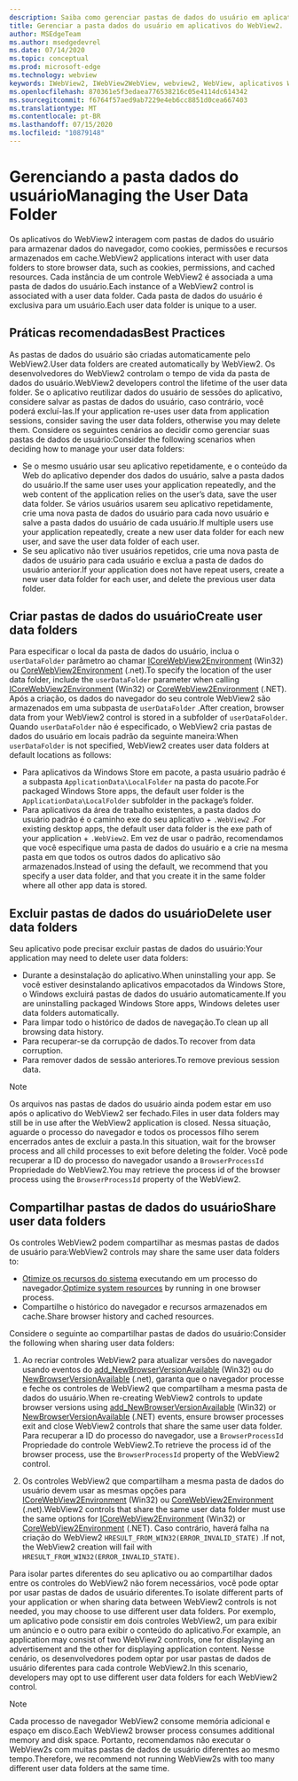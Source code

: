 ```yaml
---
description: Saiba como gerenciar pastas de dados do usuário em aplicativos do WebView2
title: Gerenciar a pasta dados do usuário em aplicativos do WebView2.
author: MSEdgeTeam
ms.author: msedgedevrel
ms.date: 07/14/2020
ms.topic: conceptual
ms.prod: microsoft-edge
ms.technology: webview
keywords: IWebView2, IWebView2WebView, webview2, WebView, aplicativos Win32, Win32, Edge, ICoreWebView2, ICoreWebView2Host, controle do navegador, HTML Edge, pasta dados do usuário
ms.openlocfilehash: 870361e5f3edaea776538216c05e4114dc614342
ms.sourcegitcommit: f6764f57aed9ab7229e4eb6cc8851d0cea667403
ms.translationtype: MT
ms.contentlocale: pt-BR
ms.lasthandoff: 07/15/2020
ms.locfileid: "10879148"
---
```

# <span data-ttu-id="da588-104">Gerenciando a pasta dados do usuário</span><span class="sxs-lookup"><span data-stu-id="da588-104">Managing the User Data Folder</span></span>

<span data-ttu-id="da588-105">Os aplicativos do WebView2 interagem com pastas de dados do usuário para armazenar dados do navegador, como cookies, permissões e recursos armazenados em cache.</span><span class="sxs-lookup"><span data-stu-id="da588-105">WebView2 applications interact with user data folders to store browser data, such as cookies, permissions, and cached resources.</span></span> <span data-ttu-id="da588-106">Cada instância de um controle WebView2 é associada a uma pasta de dados do usuário.</span><span class="sxs-lookup"><span data-stu-id="da588-106">Each instance of a WebView2 control is associated with a user data folder.</span></span> <span data-ttu-id="da588-107">Cada pasta de dados do usuário é exclusiva para um usuário.</span><span class="sxs-lookup"><span data-stu-id="da588-107">Each user data folder is unique to a user.</span></span>

## <span data-ttu-id="da588-108">Práticas recomendadas</span><span class="sxs-lookup"><span data-stu-id="da588-108">Best Practices</span></span>

<span data-ttu-id="da588-109">As pastas de dados do usuário são criadas automaticamente pelo WebView2.</span><span class="sxs-lookup"><span data-stu-id="da588-109">User data folders are created automatically by WebView2.</span></span> <span data-ttu-id="da588-110">Os desenvolvedores do WebView2 controlam o tempo de vida da pasta de dados do usuário.</span><span class="sxs-lookup"><span data-stu-id="da588-110">WebView2 developers control the lifetime of the user data folder.</span></span> <span data-ttu-id="da588-111">Se o aplicativo reutilizar dados do usuário de sessões do aplicativo, considere salvar as pastas de dados do usuário, caso contrário, você poderá excluí-las.</span><span class="sxs-lookup"><span data-stu-id="da588-111">If your application re-uses user data from application sessions, consider saving the user data folders, otherwise you may delete them.</span></span> <span data-ttu-id="da588-112">Considere os seguintes cenários ao decidir como gerenciar suas pastas de dados de usuário:</span><span class="sxs-lookup"><span data-stu-id="da588-112">Consider the following scenarios when deciding how to manage your user data folders:</span></span>

*   <span data-ttu-id="da588-113">Se o mesmo usuário usar seu aplicativo repetidamente, e o conteúdo da Web do aplicativo depender dos dados do usuário, salve a pasta dados do usuário.</span><span class="sxs-lookup"><span data-stu-id="da588-113">If the same user uses your application repeatedly, and the web content of the application relies on the user’s data, save the user data folder.</span></span> <span data-ttu-id="da588-114">Se vários usuários usarem seu aplicativo repetidamente, crie uma nova pasta de dados do usuário para cada novo usuário e salve a pasta dados do usuário de cada usuário.</span><span class="sxs-lookup"><span data-stu-id="da588-114">If multiple users use your application repeatedly, create a new user data folder for each new user, and save the user data folder of each user.</span></span>
*   <span data-ttu-id="da588-115">Se seu aplicativo não tiver usuários repetidos, crie uma nova pasta de dados de usuário para cada usuário e exclua a pasta de dados do usuário anterior.</span><span class="sxs-lookup"><span data-stu-id="da588-115">If your application does not have repeat users, create a new user data folder for each user, and delete the previous user data folder.</span></span>

## <span data-ttu-id="da588-116">Criar pastas de dados do usuário</span><span class="sxs-lookup"><span data-stu-id="da588-116">Create user data folders</span></span>

<span data-ttu-id="da588-117">Para especificar o local da pasta de dados do usuário, inclua o `userDataFolder` parâmetro ao chamar [ICoreWebView2Environment](../reference/win32/0-9-538/icorewebview2environment.md) (Win32) ou [CoreWebView2Environment](../reference/dotnet/0-9-538/microsoft-web-webview2-core-corewebview2environment.md) (.net).</span><span class="sxs-lookup"><span data-stu-id="da588-117">To specify the location of the user data folder, include the `userDataFolder` parameter when calling [ICoreWebView2Environment](../reference/win32/0-9-538/icorewebview2environment.md) (Win32) or [CoreWebView2Environment](../reference/dotnet/0-9-538/microsoft-web-webview2-core-corewebview2environment.md) (.NET).</span></span> <span data-ttu-id="da588-118">Após a criação, os dados do navegador do seu controle WebView2 são armazenados em uma subpasta de `userDataFolder` .</span><span class="sxs-lookup"><span data-stu-id="da588-118">After creation, browser data from your WebView2 control is stored in a subfolder of `userDataFolder`.</span></span> <span data-ttu-id="da588-119">Quando `userDataFolder` não é especificado, o WebView2 cria pastas de dados do usuário em locais padrão da seguinte maneira:</span><span class="sxs-lookup"><span data-stu-id="da588-119">When `userDataFolder` is not specified, WebView2 creates user data folders at default locations as follows:</span></span>

* <span data-ttu-id="da588-120">Para aplicativos da Windows Store em pacote, a pasta usuário padrão é a subpasta `ApplicationData\LocalFolder` na pasta do pacote.</span><span class="sxs-lookup"><span data-stu-id="da588-120">For packaged Windows Store apps, the default user folder is the `ApplicationData\LocalFolder` subfolder in the package’s  folder.</span></span>
* <span data-ttu-id="da588-121">Para aplicativos da área de trabalho existentes, a pasta dados do usuário padrão é o caminho exe do seu aplicativo + `.WebView2` .</span><span class="sxs-lookup"><span data-stu-id="da588-121">For existing desktop apps, the default user data folder is the exe path of your application + `.WebView2`.</span></span> <span data-ttu-id="da588-122">Em vez de usar o padrão, recomendamos que você especifique uma pasta de dados do usuário e a crie na mesma pasta em que todos os outros dados do aplicativo são armazenados.</span><span class="sxs-lookup"><span data-stu-id="da588-122">Instead of using the default, we recommend that you specify a user data folder, and that you create it in the same folder where all other app data is stored.</span></span>

## <span data-ttu-id="da588-123">Excluir pastas de dados do usuário</span><span class="sxs-lookup"><span data-stu-id="da588-123">Delete user data folders</span></span>

<span data-ttu-id="da588-124">Seu aplicativo pode precisar excluir pastas de dados do usuário:</span><span class="sxs-lookup"><span data-stu-id="da588-124">Your application may need to delete user data folders:</span></span>

* <span data-ttu-id="da588-125">Durante a desinstalação do aplicativo.</span><span class="sxs-lookup"><span data-stu-id="da588-125">When uninstalling your app.</span></span> <span data-ttu-id="da588-126">Se você estiver desinstalando aplicativos empacotados da Windows Store, o Windows excluirá pastas de dados do usuário automaticamente.</span><span class="sxs-lookup"><span data-stu-id="da588-126">If you are uninstalling packaged Windows Store apps, Windows deletes user data folders automatically.</span></span> 
* <span data-ttu-id="da588-127">Para limpar todo o histórico de dados de navegação.</span><span class="sxs-lookup"><span data-stu-id="da588-127">To clean up all browsing data history.</span></span>
* <span data-ttu-id="da588-128">Para recuperar-se da corrupção de dados.</span><span class="sxs-lookup"><span data-stu-id="da588-128">To recover from data corruption.</span></span>
* <span data-ttu-id="da588-129">Para remover dados de sessão anteriores.</span><span class="sxs-lookup"><span data-stu-id="da588-129">To remove previous session data.</span></span> 


> [!NOTE]
> <span data-ttu-id="da588-130">Os arquivos nas pastas de dados do usuário ainda podem estar em uso após o aplicativo do WebView2 ser fechado.</span><span class="sxs-lookup"><span data-stu-id="da588-130">Files in user data folders may still be in use after the WebView2 application is closed.</span></span> <span data-ttu-id="da588-131">Nessa situação, aguarde o processo do navegador e todos os processos filho serem encerrados antes de excluir a pasta.</span><span class="sxs-lookup"><span data-stu-id="da588-131">In this situation, wait for the browser process and all child processes to exit before deleting the folder.</span></span> <span data-ttu-id="da588-132">Você pode recuperar a ID do processo do navegador usando a `BrowserProcessId` Propriedade do WebView2.</span><span class="sxs-lookup"><span data-stu-id="da588-132">You may retrieve the process id of the browser process using the `BrowserProcessId` property of the WebView2.</span></span>

## <span data-ttu-id="da588-133">Compartilhar pastas de dados do usuário</span><span class="sxs-lookup"><span data-stu-id="da588-133">Share user data folders</span></span>

<span data-ttu-id="da588-134">Os controles WebView2 podem compartilhar as mesmas pastas de dados de usuário para:</span><span class="sxs-lookup"><span data-stu-id="da588-134">WebView2 controls may share the same user data folders to:</span></span>

* <span data-ttu-id="da588-135">[Otimize os recursos do sistema](../reference/win32/0-9-538/icorewebview2.md#process-model) executando em um processo do navegador.</span><span class="sxs-lookup"><span data-stu-id="da588-135">[Optimize system resources](../reference/win32/0-9-538/icorewebview2.md#process-model) by running in one browser process.</span></span>
* <span data-ttu-id="da588-136">Compartilhe o histórico do navegador e recursos armazenados em cache.</span><span class="sxs-lookup"><span data-stu-id="da588-136">Share browser history and cached resources.</span></span> 

<span data-ttu-id="da588-137">Considere o seguinte ao compartilhar pastas de dados do usuário:</span><span class="sxs-lookup"><span data-stu-id="da588-137">Consider the following when sharing user data folders:</span></span> 

1. <span data-ttu-id="da588-138">Ao recriar controles WebView2 para atualizar versões do navegador usando eventos do [add_NewBrowserVersionAvailable](../reference/win32/0-9-538/icorewebview2environment.md#add_newbrowserversionavailable) (Win32) ou do [NewBrowserVersionAvailable](../reference/dotnet/0-9-538/microsoft-web-webview2-core-corewebview2environment.md#newbrowserversionavailable) (.net), garanta que o navegador processe e feche os controles de WebView2 que compartilham a mesma pasta de dados do usuário.</span><span class="sxs-lookup"><span data-stu-id="da588-138">When re-creating WebView2 controls to update browser versions using [add_NewBrowserVersionAvailable](../reference/win32/0-9-538/icorewebview2environment.md#add_newbrowserversionavailable) (Win32) or [NewBrowserVersionAvailable](../reference/dotnet/0-9-538/microsoft-web-webview2-core-corewebview2environment.md#newbrowserversionavailable) (.NET) events, ensure browser processes exit and close WebView2 controls that share the same user data folder.</span></span> <span data-ttu-id="da588-139">Para recuperar a ID do processo do navegador, use a `BrowserProcessId` Propriedade do controle WebView2.</span><span class="sxs-lookup"><span data-stu-id="da588-139">To retrieve the process id of the browser process, use the `BrowserProcessId` property of the WebView2 control.</span></span>

2. <span data-ttu-id="da588-140">Os controles WebView2 que compartilham a mesma pasta de dados do usuário devem usar as mesmas opções para [ICoreWebView2Environment](../reference/win32/0-9-538/icorewebview2environment.md) (Win32) ou [CoreWebView2Environment](../reference/dotnet/0-9-538/microsoft-web-webview2-core-corewebview2environment.md) (.net).</span><span class="sxs-lookup"><span data-stu-id="da588-140">WebView2 controls that share the same user data folder must use the same options for [ICoreWebView2Environment](../reference/win32/0-9-538/icorewebview2environment.md) (Win32) or [CoreWebView2Environment](../reference/dotnet/0-9-538/microsoft-web-webview2-core-corewebview2environment.md) (.NET).</span></span> <span data-ttu-id="da588-141">Caso contrário, haverá falha na criação do WebView2 `HRESULT_FROM_WIN32(ERROR_INVALID_STATE)` .</span><span class="sxs-lookup"><span data-stu-id="da588-141">If not, the WebView2 creation will fail with `HRESULT_FROM_WIN32(ERROR_INVALID_STATE)`.</span></span> 

<span data-ttu-id="da588-142">Para isolar partes diferentes do seu aplicativo ou ao compartilhar dados entre os controles do WebView2 não forem necessários, você pode optar por usar pastas de dados de usuário diferentes.</span><span class="sxs-lookup"><span data-stu-id="da588-142">To isolate different parts of your application or when sharing data between WebView2 controls is not needed, you may choose to use different user data folders.</span></span> <span data-ttu-id="da588-143">Por exemplo, um aplicativo pode consistir em dois controles WebView2, um para exibir um anúncio e o outro para exibir o conteúdo do aplicativo.</span><span class="sxs-lookup"><span data-stu-id="da588-143">For example, an application may consist of two WebView2 controls, one for displaying an advertisement and the other for displaying application content.</span></span> <span data-ttu-id="da588-144">Nesse cenário, os desenvolvedores podem optar por usar pastas de dados de usuário diferentes para cada controle WebView2.</span><span class="sxs-lookup"><span data-stu-id="da588-144">In this scenario, developers may opt to use different user data folders for each WebView2 control.</span></span> 

> [!NOTE]
> <span data-ttu-id="da588-145">Cada processo de navegador WebView2 consome memória adicional e espaço em disco.</span><span class="sxs-lookup"><span data-stu-id="da588-145">Each WebView2 browser process consumes additional memory and disk space.</span></span> <span data-ttu-id="da588-146">Portanto, recomendamos não executar o WebView2s com muitas pastas de dados de usuário diferentes ao mesmo tempo.</span><span class="sxs-lookup"><span data-stu-id="da588-146">Therefore, we recommend not running WebView2s with too many different user data folders at the same time.</span></span> 

